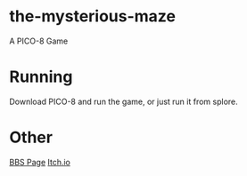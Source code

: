 # the-mysterious-maze
A PICO-8 Game
# Running
Download PICO-8 and run the game, or just run it from splore.
# Other
[BBS Page](https://www.lexaloffle.com/bbs/?tid=48867)
[Itch.io](https://hdfsyu.itch.io/the-mysterious-maze)
